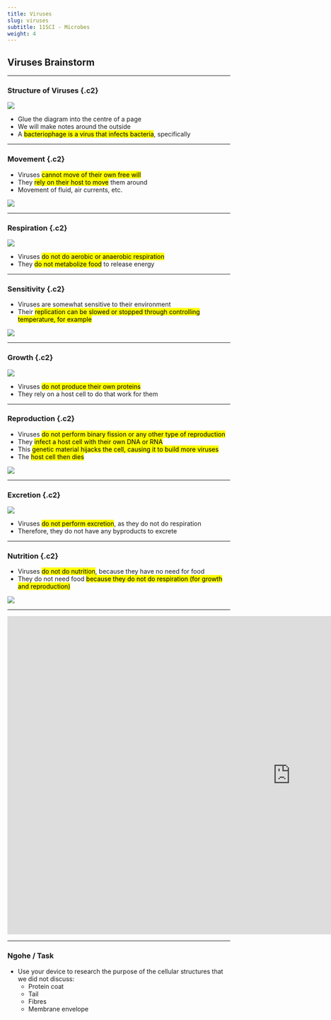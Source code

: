 ```yaml
---
title: Viruses
slug: viruses
subtitle: 11SCI - Microbes
weight: 4
---
```


## Viruses Brainstorm

---

### Structure of Viruses {.c2}

![](../assets/virus-diagram.jpg)

- Glue the diagram into the centre of a page
- We will make notes around the outside
- A <mark>bacteriophage is a virus that infects bacteria</mark>, specifically

---

### Movement {.c2}

- Viruses <mark>cannot move of their own free will</mark>
- They <mark>rely on their host to move</mark> them around
- Movement of fluid, air currents, etc.

![](../assets/virus-diagram.jpg)

---

### Respiration {.c2}

![](../assets/virus-diagram.jpg)

- Viruses <mark>do not do aerobic or anaerobic respiration</mark>
- They <mark>do not metabolize food</mark> to release energy

---

### Sensitivity {.c2}

- Viruses are somewhat sensitive to their environment
- Their <mark>replication can be slowed or stopped through controlling temperature, for example</mark>

![](../assets/virus-diagram.jpg)

---

### Growth {.c2}

![](../assets/virus-diagram.jpg)

- Viruses <mark>do not produce their own proteins</mark>
- They rely on a host cell to do that work for them

---

### Reproduction {.c2}

- Viruses <mark>do not perform binary fission or any other type of reproduction</mark>
- They <mark>infect a host cell with their own DNA or RNA</mark>
- This <mark>genetic material hijacks the cell, causing it to build more viruses</mark>
- The <mark>host cell then dies</mark>

![](../assets/virus-diagram.jpg)

---

### Excretion {.c2}

![](../assets/virus-diagram.jpg)

- Viruses <mark>do not perform excretion</mark>, as they do not do respiration
- Therefore, they do not have any byproducts to excrete

---

### Nutrition {.c2}

- Viruses <mark>do not do nutrition</mark>, because they have no need for food
- They do not need food <mark>because they do not do respiration (for growth and reproduction)</mark>

![](../assets/virus-diagram.jpg)

---

<iframe width="1280" height="720" src="https://www.youtube.com/embed/8FqlTslU22s" title="YouTube video player" frameborder="0" allow="accelerometer; autoplay; clipboard-write; encrypted-media; gyroscope; picture-in-picture" allowfullscreen></iframe>

---

### Ngohe / Task

- Use your device to research the purpose of the cellular structures that we did not discuss:
	+ Protein coat
	+ Tail
	+ Fibres
	+ Membrane envelope
 